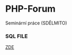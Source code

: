 # PHP-Forum
Seminární práce (SDĚLMITO)
### SQL FILE
[ZDE](https://github.com/Jirk0s/PHP-Forum/tree/main/sql%20file)
